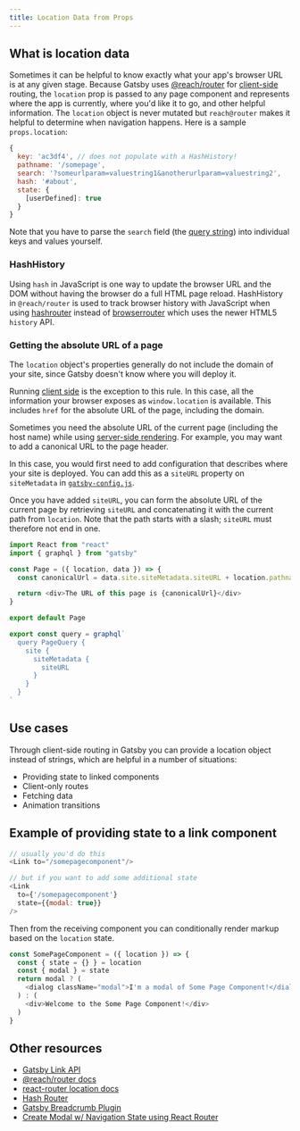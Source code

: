 ```yaml
---
title: Location Data from Props
---
```


## What is location data

Sometimes it can be helpful to know exactly what your app's browser URL is at any given stage. Because Gatsby uses [@reach/router](https://github.com/reach/router) for [client-side](/docs/glossary#client-side) routing, the `location` prop is passed to any page component and represents where the app is currently, where you'd like it to go, and other helpful information. The `location` object is never mutated but `reach@router` makes it helpful to determine when navigation happens. Here is a sample `props.location`:

```js
{
  key: 'ac3df4', // does not populate with a HashHistory!
  pathname: '/somepage',
  search: '?someurlparam=valuestring1&anotherurlparam=valuestring2',
  hash: '#about',
  state: {
    [userDefined]: true
  }
}
```

Note that you have to parse the `search` field (the [query string](https://developer.mozilla.org/en-US/docs/Web/API/URL/search)) into individual keys and values yourself.

### HashHistory

Using `hash` in JavaScript is one way to update the browser URL and the DOM without having the browser do a full HTML page reload. HashHistory in `@reach/router` is used to track browser history with JavaScript when using [hashrouter](https://reacttraining.com/react-router/web/api/HashRouter) instead of [browserrouter](https://reacttraining.com/react-router/web/api/BrowserRouter) which uses the newer HTML5 `history` API.

### Getting the absolute URL of a page

The `location` object's properties generally do not include the domain of your site, since Gatsby doesn't know where you will deploy it.

Running [client side](/docs/glossary#client-side) is the exception to this rule. In this case, all the information your browser exposes as `window.location` is available. This includes `href` for the absolute URL of the page, including the domain.

Sometimes you need the absolute URL of the current page (including the host name) while using [server-side rendering](/docs/glossary/server-side-rendering/). For example, you may want to add a canonical URL to the page header.

In this case, you would first need to add configuration that describes where your site is deployed. You can add this as a `siteURL` property on `siteMetadata` in [`gatsby-config.js`](/docs/gatsby-config/).

Once you have added `siteURL`, you can form the absolute URL of the current page by retrieving `siteURL` and concatenating it with the current path from `location`. Note that the path starts with a slash; `siteURL` must therefore not end in one.

```jsx:title=src/pages/some-page.js
import React from "react"
import { graphql } from "gatsby"

const Page = ({ location, data }) => {
  const canonicalUrl = data.site.siteMetadata.siteURL + location.pathname

  return <div>The URL of this page is {canonicalUrl}</div>
}

export default Page

export const query = graphql`
  query PageQuery {
    site {
      siteMetadata {
        siteURL
      }
    }
  }
`
```

## Use cases

Through client-side routing in Gatsby you can provide a location object instead of strings, which are helpful in a number of situations:

- Providing state to linked components
- Client-only routes
- Fetching data
- Animation transitions

## Example of providing state to a link component

```jsx:title=index.js
// usually you'd do this
<Link to="/somepagecomponent"/>

// but if you want to add some additional state
<Link
  to={'/somepagecomponent'}
  state={{modal: true}}
/>
```

Then from the receiving component you can conditionally render markup based on the `location` state.

```jsx:title=some-page-component.js
const SomePageComponent = ({ location }) => {
  const { state = {} } = location
  const { modal } = state
  return modal ? (
    <dialog className="modal">I'm a modal of Some Page Component!</dialog>
  ) : (
    <div>Welcome to the Some Page Component!</div>
  )
}
```

## Other resources

- [Gatsby Link API](/docs/gatsby-link/)
- [@reach/router docs](https://reach.tech/router/api/Location)
- [react-router location docs](https://github.com/ReactTraining/react-router/blob/master/packages/react-router/docs/api/location.md)
- [Hash Router](https://reacttraining.com/react-router/web/api/HashRouter)
- [Gatsby Breadcrumb Plugin](/packages/gatsby-plugin-breadcrumb/#breadcrumb-props)
- [Create Modal w/ Navigation State using React Router](https://codedaily.io/tutorials/47/Create-a-Modal-Route-with-Link-and-Nav-State-in-React-Router)
